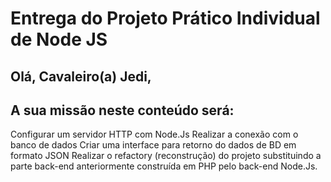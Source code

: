  # Entrega do Projeto Prático Individual de Node JS
## Olá, Cavaleiro(a) Jedi,
## A sua missão neste conteúdo será:

Configurar um servidor HTTP com Node.Js
Realizar a conexão com o banco de dados
Criar uma interface para retorno do dados de BD em formato JSON
Realizar o refactory (reconstrução) do projeto substituindo a parte back-end anteriormente construída em PHP pelo back-end Node.Js.
